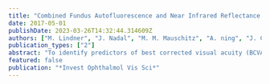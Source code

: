 ```yaml
---
title: "Combined Fundus Autofluorescence and Near Infrared Reflectance as Prognostic Biomarkers for Visual Acuity in Foveal-Sparing Geographic Atrophy"
date: 2017-05-01
publishDate: 2023-03-26T14:32:44.314609Z
authors: ["M. Lindner", "J. Nadal", "M. M. Mauschitz", "A. ning", "J. Czauderna", "M. Pfau", "S. Schmitz-Valckenberg", "F. G. Holz", "M. Schmid", "M. Fleckenstein"]
publication_types: ["2"]
abstract: "To identify predictors of best corrected visual acuity (BCVA) in eyes with foveal-sparing geographic atrophy (GA) secondary to age-related macular degeneration (AMD). Best corrected visual acuity (Early Treatment Diabetic Retinopathy Study charts); serial fundus autofluorescence; and near-infrared reflectance images of patients participating in the FAM (NCT00393692) and DSGA (NCT02051998) studies were analyzed. The sizes of GA and spared fovea, and the minimal linear dimension of intact retinal pigment epithelium (\"bridge\") between the residual foveal island and the surrounding retina were quantified and associations with BCVA were assessed by local regression curves and mixed effects models. m bridge size. Employing these values as cutoff levels, mixed effects modeling revealed that both anatomic parameters, but not time, significantly impacted BCVA. m in width. These findings add to the understanding of the natural history of foveal-sparing GA and may support future clinical trial designs."
featured: false
publication: "*Invest Ophthalmol Vis Sci*"
---
```


